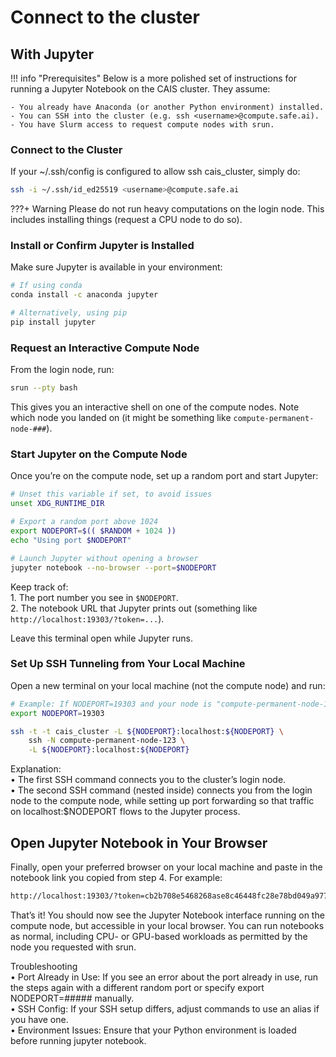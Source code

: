 # Connect to the cluster

## **With Jupyter**

!!! info "Prerequisites"
    Below is a more polished set of instructions for running a Jupyter Notebook on the CAIS cluster. They assume:
    
    - You already have Anaconda (or another Python environment) installed.  
    - You can SSH into the cluster (e.g. ssh <username>@compute.safe.ai).  
    - You have Slurm access to request compute nodes with srun.  

### **Connect to the Cluster**

If your ~/.ssh/config is configured to allow ssh cais_cluster, simply do:
```sh
ssh -i ~/.ssh/id_ed25519 <username>@compute.safe.ai
```

???+ Warning
    Please do not run heavy computations on the login node. This includes installing things (request a CPU node to do so).

### **Install or Confirm Jupyter is Installed**

Make sure Jupyter is available in your environment:
```sh
# If using conda
conda install -c anaconda jupyter

# Alternatively, using pip
pip install jupyter
```
### **Request an Interactive Compute Node**

From the login node, run:
```sh
srun --pty bash
```
This gives you an interactive shell on one of the compute nodes. Note which node you landed on (it might be something like `compute-permanent-node-###`).

### **Start Jupyter on the Compute Node**

Once you’re on the compute node, set up a random port and start Jupyter:
```sh
# Unset this variable if set, to avoid issues
unset XDG_RUNTIME_DIR

# Export a random port above 1024
export NODEPORT=$(( $RANDOM + 1024 ))
echo "Using port $NODEPORT"

# Launch Jupyter without opening a browser
jupyter notebook --no-browser --port=$NODEPORT
```
Keep track of:  
	1.	The port number you see in `$NODEPORT`.  
	2.	The notebook URL that Jupyter prints out (something like `http://localhost:19303/?token=...`).

Leave this terminal open while Jupyter runs.

### **Set Up SSH Tunneling from Your Local Machine**

Open a new terminal on your local machine (not the compute node) and run:
```sh
# Example: If NODEPORT=19303 and your node is "compute-permanent-node-123"
export NODEPORT=19303

ssh -t -t cais_cluster -L ${NODEPORT}:localhost:${NODEPORT} \
    ssh -N compute-permanent-node-123 \
    -L ${NODEPORT}:localhost:${NODEPORT}
```
Explanation:  
    •   The first SSH command connects you to the cluster’s login node.  
    •   The second SSH command (nested inside) connects you from the login node to the compute node, while setting up port forwarding so that traffic on localhost:$NODEPORT flows to the Jupyter process.

## **Open Jupyter Notebook in Your Browser**

Finally, open your preferred browser on your local machine and paste in the notebook link you copied from step 4. For example:
```sh
http://localhost:19303/?token=cb2b708e5468268ase8c46448fc28e78bd049a977cdcbd65d1
```
That’s it! You should now see the Jupyter Notebook interface running on the compute node, but accessible in your local browser. You can run notebooks as normal, including CPU- or GPU-based workloads as permitted by the node you requested with srun.

Troubleshooting  
	•	Port Already in Use: If you see an error about the port already in use, run the steps again with a different random port or specify export NODEPORT=##### manually.  
	•	SSH Config: If your SSH setup differs, adjust commands to use an alias if you have one.  
	•	Environment Issues: Ensure that your Python environment is loaded before running jupyter notebook.